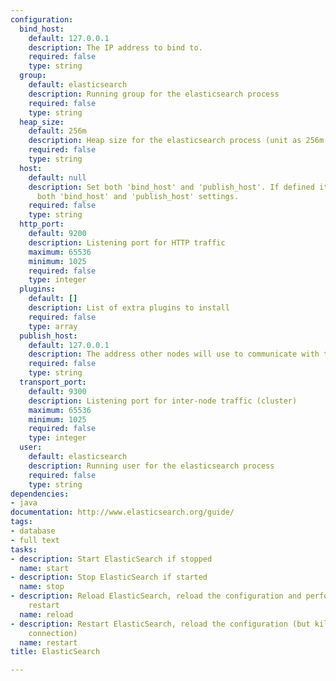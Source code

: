 ```yaml
---
configuration:
  bind_host:
    default: 127.0.0.1
    description: The IP address to bind to.
    required: false
    type: string
  group:
    default: elasticsearch
    description: Running group for the elasticsearch process
    required: false
    type: string
  heap_size:
    default: 256m
    description: Heap size for the elasticsearch process (unit as 256m 1g)
    required: false
    type: string
  host:
    default: null
    description: Set both 'bind_host' and 'publish_host'. If defined it overrides
      both 'bind_host' and 'publish_host' settings.
    required: false
    type: string
  http_port:
    default: 9200
    description: Listening port for HTTP traffic
    maximum: 65536
    minimum: 1025
    required: false
    type: integer
  plugins:
    default: []
    description: List of extra plugins to install
    required: false
    type: array
  publish_host:
    default: 127.0.0.1
    description: The address other nodes will use to communicate with this node.
    required: false
    type: string
  transport_port:
    default: 9300
    description: Listening port for inter-node traffic (cluster)
    maximum: 65536
    minimum: 1025
    required: false
    type: integer
  user:
    default: elasticsearch
    description: Running user for the elasticsearch process
    required: false
    type: string
dependencies:
- java
documentation: http://www.elasticsearch.org/guide/
tags:
- database
- full text
tasks:
- description: Start ElasticSearch if stopped
  name: start
- description: Stop ElasticSearch if started
  name: stop
- description: Reload ElasticSearch, reload the configuration and perform a graceful
    restart
  name: reload
- description: Restart ElasticSearch, reload the configuration (but kills existing
    connection)
  name: restart
title: ElasticSearch

---
```

